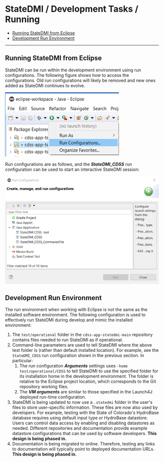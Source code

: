 # StateDMI / Development Tasks / Running #

* [Running StateDMI from Eclipse](#running-statedmi-from-eclipse)
* [Development Run Environment](#development-run-environment)

----------------

## Running StateDMI from Eclipse ##

StateDMI can be run within the development environment using run configurations.
The following figure shows how to access the configurations.
Old run configurations will likely be removed and new ones added as StateDMI continues to evolve.

![running-configurations-1](images/running-configurations-1.png)

Run configurations are as follows, and the ***StateDMI_CDSS*** run configuration can be used to start an interactive StateDMI session:

![running-configurations-2](images/running-configurations-2.png)

## Development Run Environment ##

The run environment when working with Eclipse is not the same as the installed software environment.
The following configuration is used to effectively run StateDMI during develop and mimic the installed environment:

1. The `test/operational` folder in the `cdss-app-statedmi-main` repository contains files needed to run StateDMI as if operational.
2. Command-line parameters are used to tell StateDMI where the above test folder is (rather than default installed location).
For example, see the `StateDMI_CDSS` run configuration shown in the previous section.  In particular:
	1. The run configuration ***Arguments*** settings uses `-home test/operational/CDSS` to tell
	StateDMI to use the specified folder for its installation home in the development environment.
	The folder is relative to the Eclipse project location,
	which corresponds to the Git repository working files.
	2. The ***VM arguments*** are similar to those specified in the Launch4J deployed run-time configuration.
3. StateDMI is being updated to now use a `.statedmi` folder in the user's files to store user-specific information.
These files are now also used by developers.
For example, testing with the State of Colorado's HydroBase database requires using default input type or HydroBase datastore.
Users can control data access by enabling and disabling datastores as needed.
Different repositories and documentation provide example datastore configurations that can be used by software developers.
**This design is being phased in.**
4. Documentation is being migrated to online.
Therefore, testing any links to documentation will typically point to deployed documentation URLs.
**This design is being phased in.**
